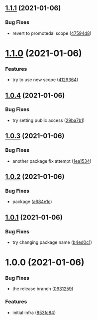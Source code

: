 ## [1.1.1](https://github.com/promotedai/logger-js/compare/v1.1.0...v1.1.1) (2021-01-06)


### Bug Fixes

* revert to promotedai scope ([47594d8](https://github.com/promotedai/logger-js/commit/47594d8b80bcca3493c43597465713d05baa5ac3))

# [1.1.0](https://github.com/promotedai/logger-js/compare/v1.0.4...v1.1.0) (2021-01-06)


### Features

* try to use new scope ([4129364](https://github.com/promotedai/logger-js/commit/41293647c49811ca016bb74e711d14f4aa709a24))

## [1.0.4](https://github.com/promotedai/logger-js/compare/v1.0.3...v1.0.4) (2021-01-06)


### Bug Fixes

* try setting public access ([29ba7b1](https://github.com/promotedai/logger-js/commit/29ba7b127b04d41bf26714dc35960f52e3a66ff0))

## [1.0.3](https://github.com/promotedai/logger-js/compare/v1.0.2...v1.0.3) (2021-01-06)


### Bug Fixes

* another package fix attempt ([1ea1534](https://github.com/promotedai/logger-js/commit/1ea15348ad23744b9340d40927714931f9d67a29))

## [1.0.2](https://github.com/promotedai/logger-js/compare/v1.0.1...v1.0.2) (2021-01-06)


### Bug Fixes

* package ([a684e1c](https://github.com/promotedai/logger-js/commit/a684e1c940589e2a66198aee02e7549d9e16d5a7))

## [1.0.1](https://github.com/promotedai/logger-js/compare/v1.0.0...v1.0.1) (2021-01-06)


### Bug Fixes

* try changing package name ([b4ed0c1](https://github.com/promotedai/logger-js/commit/b4ed0c1d6b3cfaa7d21425dede8d1fff4a8a955d))

# 1.0.0 (2021-01-06)


### Bug Fixes

* the release branch ([0931259](https://github.com/promotedai/logger-js/commit/0931259dac2754134c2e70ba5aab4a9201fc0602))


### Features

* initial infra ([853fc84](https://github.com/promotedai/logger-js/commit/853fc8436da2929d605d5c8867bf7f753141a565))
